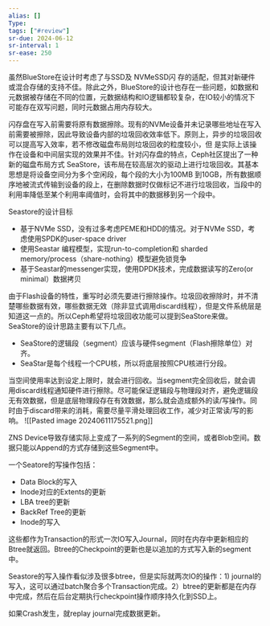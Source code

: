 ```yaml
---
alias: []
Type: 
tags: ["#review"]
sr-due: 2024-06-12
sr-interval: 1
sr-ease: 250
---
```


虽然BlueStore在设计时考虑了与SSD及 NVMeSSD闪 存的适配，但其对新硬件或混合存储的支持不佳。除此之外，BlueStore的设计也存在一些问题，如数据和元数据被存储在不同的位置，元数据结构和IO逻辑都较复杂，在IO较小的情况下可能存在双写问题，同时元数据占用内存较大。

  

闪存盘在写入前需要将原有数据擦除。现有的NVMe设备并未记录哪些地址在写入前需要被擦除，因此导致设备内部的垃圾回收效率低下。原则上，异步的垃圾回收可以提高写入效率，若不修改磁盘布局则垃圾回收的粒度较小，但 是实际上该操作在设备和中间层实现的效果并不佳。针对闪存盘的特点，Ceph社区提出了一种新的磁盘布局方式 SeaStore，该布局在较高层次的驱动上进行垃圾回收。其基本思想是将设备空间分为多个空闲段，每个段的大小为100MB 到10GB，所有数据顺序地被流式传输到设备的段上，在删除数据时仅做标记不进行垃圾回收，当段中的利用率降低至某个利用率阈值时，会将其中的数据移到另一个段中。

Seastore的设计目标

- 基于NVMe SSD，没有过多考虑PEME和HDD的情况。对于NVMe SSD，考虑使用SPDK的user-space driver
- 使用Seastar 编程模型，实现run-to-completion和 sharded memory/process（share-nothing）模型避免锁竞争
- 基于Seastar的messenger实现，使用DPDK技术，完成数据读写的Zero(or minimal）数据拷贝

由于Flash设备的特性，重写时必须先要进行擦除操作。垃圾回收擦除时，并不清楚哪些数据有效，哪些数据无效（除非显式调用discard线程），但是文件系统层是知道这一点的。所以Ceph希望将垃圾回收功能可以提到SeaStore来做。SeaStore的设计思路主要有以下几点。

- SeaStore的逻辑段（segment）应该与硬件segment（Flash擦除单位）对齐。
- SeaStar是每个线程一个CPU核，所以将底层按照CPU核进行分段。

当空间使用率达到设定上限时，就会进行回收。当segment完全回收后，就会调用discard线程通知硬件进行擦除。尽可能保证逻辑段与物理段对齐，避免逻辑段无有效数据，但是底层物理段存在有效数据，那么就会造成额外的读/写操作。同时由于discard带来的消耗，需要尽量平滑处理回收工作，减少对正常读/写的影响。
![[Pasted image 20240611175521.png]]


ZNS Device导致存储实际上变成了一系列的Segment的空间，或者Blob空间。数据只能以Append的方式存储到这些Segment中。

一个Seatore的写操作包括：

- Data Block的写入
- Inode对应的Extents的更新
- LBA tree的更新
- BackRef Tree的更新
- Inode的写入

这些都作为Transaction的形式一次IO写入Journal，同时在内存中更新相应的Btree就返回。Btree的Checkpoint的更新也是以追加的方式写入新的segment中。

Seastore的写入操作看似涉及很多btree，但是实际就两次IO的操作：1) journal的写入，这可以通过batch聚合多个Transaction完成。2）btree的更新都是在内存中完成，然后在后台定期执行checkpoint操作顺序持久化到SSD上。

如果Crash发生，就replay journal完成数据更新。